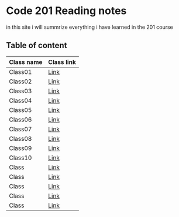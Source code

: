 
# Code 201 Reading notes

in this site i will summrize everything i have learned in the 201 course 

## Table of content 

Class name | Class link
------------ | -------------
Class01 | [Link](https://obiorbitalstar.github.io/Reading-notes/Class01)
Class02 | [Link](https://obiorbitalstar.github.io/Reading-notes/Class02)
Class03 | [Link](https://obiorbitalstar.github.io/Reading-notes/Class03)
Class04 | [Link](https://obiorbitalstar.github.io/Reading-notes/Class04)
Class05 | [Link](https://obiorbitalstar.github.io/Reading-notes/Class05)
Class06 | [Link](https://obiorbitalstar.github.io/Reading-notes/Class06)
Class07 | [Link](https://obiorbitalstar.github.io/Reading-notes/Class07)
Class08 | [Link](https://obiorbitalstar.github.io/Reading-notes/Class08)
Class09 | [Link](https://obiorbitalstar.github.io/Reading-notes/Class09)
Class10 | [Link](https://obiorbitalstar.github.io/Reading-notes/Class010)
Class | [Link]()
Class | [Link]()
Class | [Link]()
Class | [Link]()
Class | [Link]()


